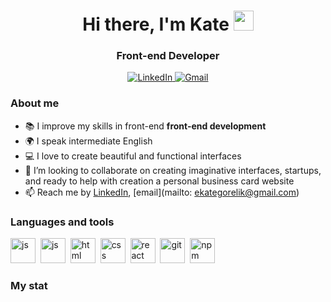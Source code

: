 <div id="header" align="center">
    <h1>Hi there, I'm  Kate <img src="https://github.com/blackcater/blackcater/raw/main/images/Hi.gif" height="32"/> </h1>
    <h3>Front-end Developer</h3>
</div>

<div id="socials" align="center">
    <a href="https://www.linkedin.com/in/ekaterina-gorelik-1752b41b4">
    <img src="https://img.shields.io/badge/LinkedIn-blue?style=for-the-badge&logo=linkedin&logoColor=white" alt="LinkedIn">
    </a>
    <a href="mailto:ekategorelik@gmail.com">
    <img src="https://img.shields.io/badge/Gmail-D14836?style=for-the-badge&logo=gmail&logoColor=white" alt="Gmail">
    </a>
</div>

### About me

- 📚 I improve my skills in front-end **front-end development**
- 🌍 I speak intermediate English
- 💻 I love to create beautiful and functional interfaces
- 👯 I’m looking to collaborate on creating imaginative interfaces, startups, and ready to help with creation a personal business card website
- 📫 Reach me by [LinkedIn](https://www.linkedin.com/in/ekaterina-gorelik-1752b41b4), [email](mailto: ekategorelik@gmail.com)


### Languages and tools

<img src="https://cdn.jsdelivr.net/gh/devicons/devicon/icons/javascript/javascript-original.svg" title="js" width="40" height="40"/>&nbsp;
<img src="https://cdn.jsdelivr.net/gh/devicons/devicon/icons/typescript/typescript-original.svg" title="js" width="40" height="40"/>&nbsp;
<img src="https://cdn.jsdelivr.net/gh/devicons/devicon/icons/html5/html5-original.svg" title="html" width="40" height="40"/>&nbsp;
<img src="https://cdn.jsdelivr.net/gh/devicons/devicon/icons/css3/css3-original.svg" title="css" width="40" height="40"/>&nbsp;
<img src="https://cdn.jsdelivr.net/gh/devicons/devicon/icons/react/react-original.svg" title="react" width="40" height="40"/>&nbsp;
<img src="https://cdn.jsdelivr.net/gh/devicons/devicon/icons/git/git-plain.svg" title="git" width="40" height="40"/>&nbsp;
<img src="https://cdn.jsdelivr.net/gh/devicons/devicon/icons/npm/npm-original-wordmark.svg" title="npm" width="40" height="40"/>&nbsp;

### My stat

<div id="stat" align="center">
    <img src="https://github-profile-summary-cards.vercel.app/api/cards/profile-details?username=Kkuuttii&theme=nord_bright" alt=""/>
    <img src="https://github-profile-summary-cards.vercel.app/api/cards/most-commit-language?username=Kkuuttii&theme=nord_bright" alt=""/>
     <img src="https://github-profile-summary-cards.vercel.app/api/cards/stats?username=Kkuuttii&theme=nord_bright" alt=""/>
</div>
